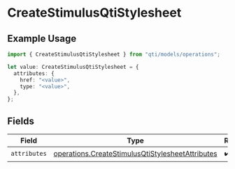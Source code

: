 # CreateStimulusQtiStylesheet

## Example Usage

```typescript
import { CreateStimulusQtiStylesheet } from "qti/models/operations";

let value: CreateStimulusQtiStylesheet = {
  attributes: {
    href: "<value>",
    type: "<value>",
  },
};
```

## Fields

| Field                                                                                                                | Type                                                                                                                 | Required                                                                                                             | Description                                                                                                          |
| -------------------------------------------------------------------------------------------------------------------- | -------------------------------------------------------------------------------------------------------------------- | -------------------------------------------------------------------------------------------------------------------- | -------------------------------------------------------------------------------------------------------------------- |
| `attributes`                                                                                                         | [operations.CreateStimulusQtiStylesheetAttributes](../../models/operations/createstimulusqtistylesheetattributes.md) | :heavy_check_mark:                                                                                                   | N/A                                                                                                                  |